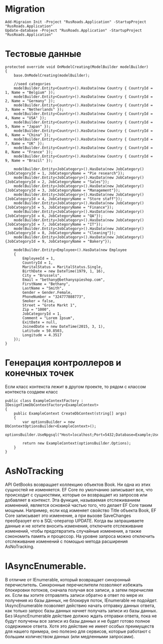 # Migration

```
Add-Migraion Init -Project "RusRoads.Application" -StartupProject "RusRoads.Application"
Update-database -Project "RusRoads.Application" -StartupProject "RusRoads.Application"
```

# Тестовые данные

```Csharp
protected override void OnModelCreating(ModelBuilder modelBuilder)
{
    base.OnModelCreating(modelBuilder);

    //seed categories
    modelBuilder.Entity<Country>().HasData(new Country { CountryId = 1, Name = "Belgium" });
    modelBuilder.Entity<Country>().HasData(new Country { CountryId = 2, Name = "Germany" });
    modelBuilder.Entity<Country>().HasData(new Country { CountryId = 3, Name = "Netherlands" });
    modelBuilder.Entity<Country>().HasData(new Country { CountryId = 4, Name = "USA" });
    modelBuilder.Entity<Country>().HasData(new Country { CountryId = 5, Name = "Japan" });
    modelBuilder.Entity<Country>().HasData(new Country { CountryId = 6, Name = "China" });
    modelBuilder.Entity<Country>().HasData(new Country { CountryId = 7, Name = "UK" });
    modelBuilder.Entity<Country>().HasData(new Country { CountryId = 8, Name = "France" });
    modelBuilder.Entity<Country>().HasData(new Country { CountryId = 9, Name = "Brazil" });

    modelBuilder.Entity<JobCategory>().HasData(new JobCategory(){JobCategoryId = 1, JobCategoryName = "Pie research"});
    modelBuilder.Entity<JobCategory>().HasData(new JobCategory(){JobCategoryId = 2, JobCategoryName = "Sales"});
    modelBuilder.Entity<JobCategory>().HasData(new JobCategory(){JobCategoryId = 3, JobCategoryName = "Management"});
    modelBuilder.Entity<JobCategory>().HasData(new JobCategory(){JobCategoryId = 4, JobCategoryName = "Store staff"});
    modelBuilder.Entity<JobCategory>().HasData(new JobCategory(){JobCategoryId = 5, JobCategoryName = "Finance"});
    modelBuilder.Entity<JobCategory>().HasData(new JobCategory(){JobCategoryId = 6, JobCategoryName = "QA"});
    modelBuilder.Entity<JobCategory>().HasData(new JobCategory(){JobCategoryId = 7, JobCategoryName = "IT"});
    modelBuilder.Entity<JobCategory>().HasData(new JobCategory(){JobCategoryId = 8, JobCategoryName = "Cleaning"});
    modelBuilder.Entity<JobCategory>().HasData(new JobCategory(){JobCategoryId = 9, JobCategoryName = "Bakery"});

    modelBuilder.Entity<Employee>().HasData(new Employee
    {
        EmployeeId = 1,
        CountryId = 1,
        MaritalStatus = MaritalStatus.Single,
        BirthDate = new DateTime(1979, 1, 16),
        City = "Brussels",
        Email = "bethany@bethanyspieshop.com",
        FirstName = "Bethany",
        LastName = "Smith",
        Gender = Gender.Female,
        PhoneNumber = "324777888773",
        Smoker = false,
        Street = "Grote Markt 1",
        Zip = "1000",
        JobCategoryId = 1,
        Comment = "Lorem Ipsum",
        ExitDate = null,
        JoinedDate = new DateTime(2015, 3, 1),
        Latitude = 50.8503, 
        Longitude = 4.3517
    });
}
```

# Генерация контроллеров и конечных точек
Если класс контекста лежит в другом проекте, то рядом с классом контекста создаем класс

```Csharp
public class ExampleContextFactory : IDesignTimeDbContextFactory<ExampleContext>
{
    public ExampleContext CreateDbContext(string[] args)
    {
        var optionsBuilder = new DbContextOptionsBuilder<ExampleContext>();
        optionsBuilder.UseNpgsql("Host=localhost;Port=5432;Database=Example;Username=postgres;Password=root");

        return new ExampleContext(optionsBuilder.Options);
    }
}
```

# AsNoTracking
API GetBooks возвращает коллекцию объектов Book. Ни одна из этих сущностей не изменяется. EF Core по умолчанию записывает все, что происходит с сущностями, которые он возвращает из запросов или добавляет в контекст. Эта функция, называемая отслеживанием изменений, является основной частью того, что делает EF Core таким мощным. Например, если код изменяет свойство Title объекта Book, EF Core записывает это изменение, а при вызове SaveChanges преобразует его в SQL-оператор UPDATE. Когда вы запрашиваете данные и не хотите вносить изменения, отключите отслеживание изменений, чтобы предотвратить случайные изменения, а также сэкономить память и процессор. На уровне запроса можно отключить отслеживание изменений с помощью метода расширения AsNoTracking.


# IAsyncEnumerable.
В отличие от IEnumerable, который возвращает синхронный перечислитель. Синхронные перечислители позволяют избежать блокировки потоков, сначала получая все записи, а затем перечисляя их. Если вы хотите отправлять записи обратно в ответ по мере их получения из базы данных, не блокируя поток, IEnumerable не подойдет. IAsyncEnumerable позволяет действию начать отправку данных ответа, как только запрос базы данных начнет получать записи из базы данных. Без IAsyncEnumerable действие должно ждать отправки ответа, пока не будут получены все записи из базы данных и не будет готово полное содержимое ответа. Хотя это действие не имеет особых преимуществ для нашего примера, оно полезно для сервисов, которые работают с большим количеством данных (или медленными запросами).

